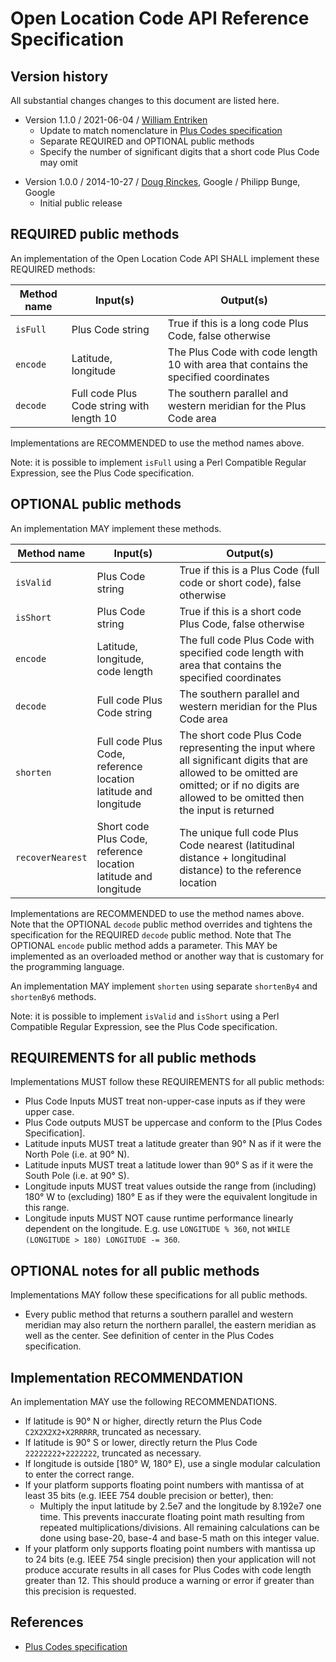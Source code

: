 # Open Location Code API Reference Specification

## Version history

All substantial changes changes to this document are listed here.

* Version 1.1.0 / 2021-06-04 / [William Entriken](https://github.com/fulldecent/)
  * Update to match nomenclature in [Plus Codes specification](./Plus%20Codes%20Specification.md)
  * Separate REQUIRED and OPTIONAL public methods
  * Specify the number of significant digits that a short code Plus Code may omit

- Version 1.0.0 / 2014-10-27 / [Doug Rinckes](https://github.com/drinckes), Google / Philipp Bunge, Google
  - Initial public release

## REQUIRED public methods

An implementation of the Open Location Code API SHALL implement these REQUIRED methods:

| Method name          | Input(s)                        | Output(s)                                                    |
| -------------------- | ------------------------------- | ------------------------------------------------------------ |
| `isFull`             | Plus Code string                | True if this is a long code Plus Code, false otherwise       |
| `encode`             | Latitude, longitude             | The Plus Code with code length 10 with area that contains the specified coordinates |
| `decode`             | Full code Plus Code string with length 10 | The southern parallel and western meridian for the Plus Code area |

Implementations are RECOMMENDED to use the method names above.

Note: it is possible to implement `isFull` using a Perl Compatible Regular Expression, see the Plus Code specification.

## OPTIONAL public methods

An implementation MAY implement these methods.

| Method name        | Input(s)                                                     | Output(s)                                                    |
| ------------------ | ------------------------------------------------------------ | ------------------------------------------------------------ |
| `isValid`          | Plus Code string                                             | True if this is a Plus Code (full code or short code), false otherwise |
| `isShort`          | Plus Code string                                             | True if this is a short code Plus Code, false otherwise      |
| `encode`           | Latitude, longitude, code length                             | The full code Plus Code with specified code length with area that contains the specified coordinates |
| `decode`           | Full code Plus Code string                                   | The southern parallel and western meridian for the Plus Code area |
| `shorten`          | Full code Plus Code, reference location latitude and longitude | The short code Plus Code representing the input where all significant digits that are allowed to be omitted are omitted; or if no digits are allowed to be omitted then the input is returned |
| `recoverNearest`   | Short code Plus Code, reference location latitude and longitude | The unique full code Plus Code nearest (latitudinal distance + longitudinal distance) to the reference location |

Implementations are RECOMMENDED to use the method names above. Note that the OPTIONAL `decode` public method overrides and tightens the specification for the REQUIRED `decode` public method. Note that The OPTIONAL `encode` public method adds a parameter. This MAY be implemented as an overloaded method or another way that is customary for the programming language.

An implementation MAY implement `shorten` using separate `shortenBy4` and `shortenBy6` methods.

Note: it is possible to implement `isValid` and `isShort` using a Perl Compatible Regular Expression, see the Plus Code specification.

## REQUIREMENTS for all public methods

Implementations MUST follow these REQUIREMENTS for all public methods:

* Plus Code Inputs MUST treat non-upper-case inputs as if they were upper case.
* Plus Code outputs MUST be uppercase and conform to the [Plus Codes Specification].
* Latitude inputs MUST treat a latitude greater than 90° N as if it were the North Pole (i.e. at 90° N).
* Latitude inputs MUST treat a latitude lower than 90° S as if it were the South Pole (i.e. at 90° S).
* Longitude inputs MUST treat values outside the range from (including) 180° W to (excluding) 180° E as if they were the equivalent longitude in this range.
* Longitude inputs MUST NOT cause runtime performance linearly dependent on the longitude. E.g. use `LONGITUDE % 360`, not `WHILE (LONGITUDE > 180) LONGITUDE -= 360`.

## OPTIONAL notes for all public methods

Implementations MAY follow these specifications for all public methods.

* Every public method that returns a southern parallel and western meridian may also return the northern parallel, the eastern meridian as well as the center. See definition of center in the Plus Codes specification.

## Implementation RECOMMENDATION

An implementation MAY use the following RECOMMENDATIONS.

- If latitude is 90° N or higher, directly return the Plus Code `C2X2X2X2+X2RRRRR`, truncated as necessary.
- If latitude is 90° S or lower, directly return the Plus Code `22222222+2222222`, truncated as necessary.
- If longitude is outside [180° W, 180° E), use a single modular calculation to enter the correct range.
- If your platform supports floating point numbers with mantissa of at least 35 bits (e.g. IEEE 754 double precision or better), then:
  - Multiply the input latitude by 2.5e7 and the longitude by 8.192e7 one time. This prevents inaccurate floating point math resulting from repeated multiplications/divisions. All remaining calculations can be done using base-20, base-4 and base-5 math on this integer value.
- If your platform only supports floating point numbers with mantissa up to 24 bits (e.g. IEEE 754 single precision) then your application will not produce accurate results in all cases for Plus Codes with code length greater than 12. This should produce a warning or error if greater than this precision is requested.

## References

- [Plus Codes specification](./Plus%20Codes%20Specification.md)
